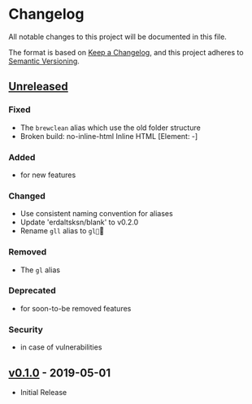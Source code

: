 # Changelog

All notable changes to this project will be documented in this file.

The format is based on [Keep a Changelog](https://keepachangelog.com/), and this
project adheres to [Semantic Versioning](https://semver.org/).

<!-- markdownlint-disable MD022 MD032 -->
## [Unreleased]
### Fixed
- The `brewclean` alias which use the old folder structure
- Broken build: no-inline-html Inline HTML [Element: -]
### Added
- for new features
### Changed
- Use consistent naming convention for aliases
- Update 'erdaltsksn/blank' to v0.2.0
- Rename `gll` alias to `gl`
### Removed
- The `gl` alias
### Deprecated
- for soon-to-be removed features
### Security
- in case of vulnerabilities

## [v0.1.0] - 2019-05-01
- Initial Release
<!-- markdownlint-enable -->

[Unreleased]: https://github.com/erdaltsksn/dotfiles/compare/v0.1.0...HEAD
[v0.1.0]: https://github.com/erdaltsksn/dotfiles/releases/tag/v0.1.0

